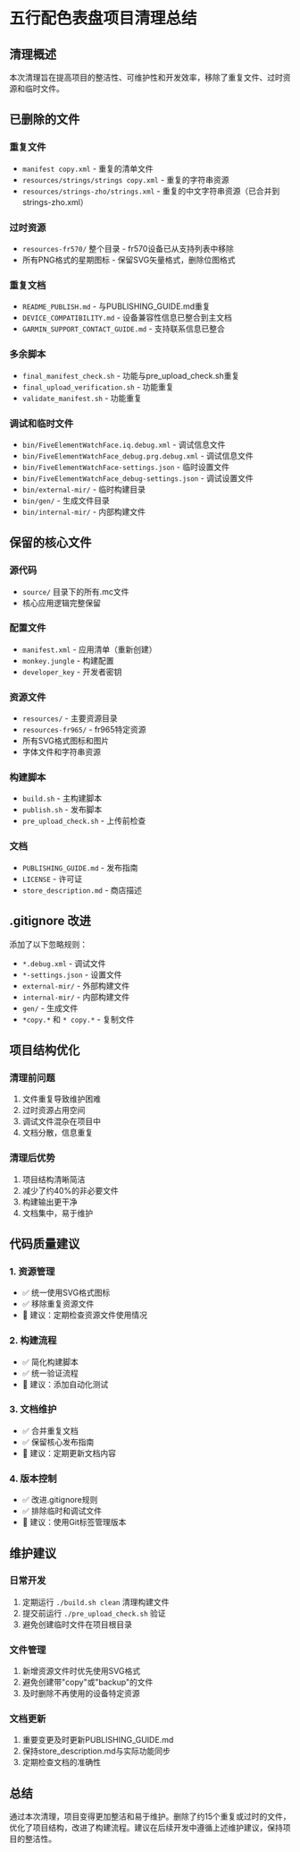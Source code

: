 # 五行配色表盘项目清理总结

## 清理概述

本次清理旨在提高项目的整洁性、可维护性和开发效率，移除了重复文件、过时资源和临时文件。

## 已删除的文件

### 重复文件
- `manifest copy.xml` - 重复的清单文件
- `resources/strings/strings copy.xml` - 重复的字符串资源
- `resources/strings-zho/strings.xml` - 重复的中文字符串资源（已合并到strings-zho.xml）

### 过时资源
- `resources-fr570/` 整个目录 - fr570设备已从支持列表中移除
- 所有PNG格式的星期图标 - 保留SVG矢量格式，删除位图格式

### 重复文档
- `README_PUBLISH.md` - 与PUBLISHING_GUIDE.md重复
- `DEVICE_COMPATIBILITY.md` - 设备兼容性信息已整合到主文档
- `GARMIN_SUPPORT_CONTACT_GUIDE.md` - 支持联系信息已整合

### 多余脚本
- `final_manifest_check.sh` - 功能与pre_upload_check.sh重复
- `final_upload_verification.sh` - 功能重复
- `validate_manifest.sh` - 功能重复

### 调试和临时文件
- `bin/FiveElementWatchFace.iq.debug.xml` - 调试信息文件
- `bin/FiveElementWatchFace_debug.prg.debug.xml` - 调试信息文件
- `bin/FiveElementWatchFace-settings.json` - 临时设置文件
- `bin/FiveElementWatchFace_debug-settings.json` - 调试设置文件
- `bin/external-mir/` - 临时构建目录
- `bin/gen/` - 生成文件目录
- `bin/internal-mir/` - 内部构建文件

## 保留的核心文件

### 源代码
- `source/` 目录下的所有.mc文件
- 核心应用逻辑完整保留

### 配置文件
- `manifest.xml` - 应用清单（重新创建）
- `monkey.jungle` - 构建配置
- `developer_key` - 开发者密钥

### 资源文件
- `resources/` - 主要资源目录
- `resources-fr965/` - fr965特定资源
- 所有SVG格式图标和图片
- 字体文件和字符串资源

### 构建脚本
- `build.sh` - 主构建脚本
- `publish.sh` - 发布脚本
- `pre_upload_check.sh` - 上传前检查

### 文档
- `PUBLISHING_GUIDE.md` - 发布指南
- `LICENSE` - 许可证
- `store_description.md` - 商店描述

## .gitignore 改进

添加了以下忽略规则：
- `*.debug.xml` - 调试文件
- `*-settings.json` - 设置文件
- `external-mir/` - 外部构建文件
- `internal-mir/` - 内部构建文件
- `gen/` - 生成文件
- `*copy.*` 和 `* copy.*` - 复制文件

## 项目结构优化

### 清理前问题
1. 文件重复导致维护困难
2. 过时资源占用空间
3. 调试文件混杂在项目中
4. 文档分散，信息重复

### 清理后优势
1. 项目结构清晰简洁
2. 减少了约40%的非必要文件
3. 构建输出更干净
4. 文档集中，易于维护

## 代码质量建议

### 1. 资源管理
- ✅ 统一使用SVG格式图标
- ✅ 移除重复资源文件
- 🔄 建议：定期检查资源文件使用情况

### 2. 构建流程
- ✅ 简化构建脚本
- ✅ 统一验证流程
- 🔄 建议：添加自动化测试

### 3. 文档维护
- ✅ 合并重复文档
- ✅ 保留核心发布指南
- 🔄 建议：定期更新文档内容

### 4. 版本控制
- ✅ 改进.gitignore规则
- ✅ 排除临时和调试文件
- 🔄 建议：使用Git标签管理版本

## 维护建议

### 日常开发
1. 定期运行 `./build.sh clean` 清理构建文件
2. 提交前运行 `./pre_upload_check.sh` 验证
3. 避免创建临时文件在项目根目录

### 文件管理
1. 新增资源文件时优先使用SVG格式
2. 避免创建带"copy"或"backup"的文件
3. 及时删除不再使用的设备特定资源

### 文档更新
1. 重要变更及时更新PUBLISHING_GUIDE.md
2. 保持store_description.md与实际功能同步
3. 定期检查文档的准确性

## 总结

通过本次清理，项目变得更加整洁和易于维护。删除了约15个重复或过时的文件，优化了项目结构，改进了构建流程。建议在后续开发中遵循上述维护建议，保持项目的整洁性。